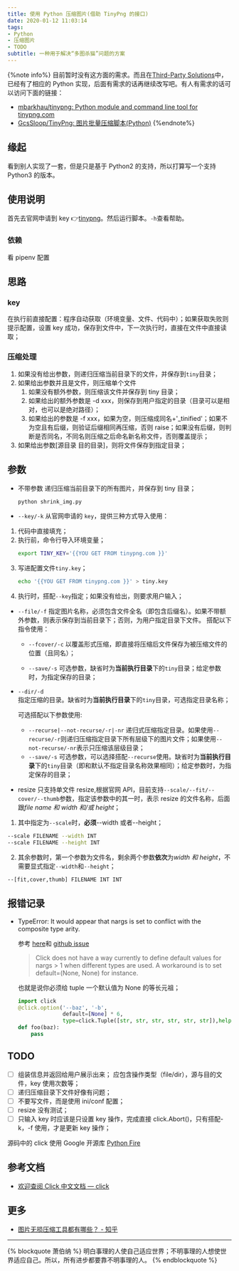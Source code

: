 ```yaml
---
title: 使用 Python 压缩图片(借助 TinyPng 的接口)
date: 2020-01-12 11:03:14
tags:
- Python
- 压缩图片
- TODO
subtitle: 一种用于解决“多图杀猫”问题的方案
---
```

{%note info%}
目前暂时没有这方面的需求。而且在[Third-Party Solutions](https://tinypng.com/third-party)中，已经有了相应的 Python 实现，后面有需求的话再继续改写吧。有人有需求的话可以访问下面的链接：
- [mbarkhau/tinypng: Python module and command line tool for tinypng.com](https://github.com/mbarkhau/tinypng/)
- [GcsSloop/TinyPng: 图片批量压缩脚本(Python)](https://github.com/GcsSloop/TinyPng)
{%endnote%}

## 缘起
看到别人实现了一套，但是只是基于 Python2 的支持，所以打算写一个支持 Python3 的版本。

## 使用说明
首先去官网申请到 key 👉[tinypng](https://tinypng.com/developers)。然后运行脚本。`-h`查看帮助。

### 依赖
看 pipenv 配置

## 思路

### key
在执行前直接配置：程序自动获取（环境变量、文件、代码中）；如果获取失败则提示配置，设置 key 成功，保存到文件中，下一次执行时，直接在文件中直接读取；

### 压缩处理

1. 如果没有给出参数，则递归压缩当前目录下的文件，并保存到`tiny`目录；
2. 如果给出参数并且是文件，则压缩单个文件
    1. 如果没有额外参数，则压缩该文件并保存到 tiny 目录；
    2. 如果给出的额外参数是 -d xxx，则保存到用户指定的目录（目录可以是相对，也可以是绝对路径）；
    3. 如果给出的参数是 -f  xxx，如果为空，则压缩成同名+'_tinified'；如果不为空且有后缀，则验证后缀相同再压缩，否则 raise；如果没有后缀，则判断是否同名，不同名则压缩之后命名新名称文件，否则覆盖提示；
3. 如果给出参数[源目录 目的目录]，则将文件保存到指定目录；

## 参数
- 不带参数
    递归压缩当前目录下的所有图片，并保存到 tiny 目录；
    ```bash
    python shrink_img.py
    ```
- `--key/-k`
 从官网申请的 `key`，提供三种方式导入使用：
 1. 代码中直接填充；
 2. 执行前，命令行导入环境变量；
     ```bash
     export TINY_KEY='{{YOU GET FROM tinypng.com }}'
     ```
 3. 写进配置文件`tiny.key`；
     ```bash
     echo '{{YOU GET FROM tinypng.com }}' > tiny.key
     ```
 4. 执行时，搭配`--key`指定；如果没有给出，则要求用户输入；
     
- `--file/-f`
    指定图片名称，必须包含文件全名（即包含后缀名）。如果不带额外参数，则表示保存到当前目录下；否则，为用户指定目录下文件。
    搭配以下指令使用：
    - `--fcover/-c`
        以覆盖形式压缩，即直接将压缩后文件保存为被压缩文件的位置（且同名）；
        
    - `--save/-s`
        可选参数，缺省时为**当前执行目录**下的`tiny`目录；给定参数时，为指定保存的目录；
- `--dir/-d`  
    指定压缩的目录。缺省时为**当前执行目录**下的`tiny`目录，可选指定目录名称；
    
    可选搭配以下参数使用:
    - `--recurse|--not-recurse/-r|-nr`
        递归式压缩指定目录。如果使用`--recurse/-r`则递归压缩指定目录下所有层级下的图片文件；如果使用`--not-recurse/-nr`表示只压缩该层级目录；
    - `--save/-s`
        可选参数，可以选择搭配`--recurse`使用。缺省时为**当前执行目录**下的`tiny`目录（即和默认不指定目录名称效果相同）；给定参数时，为指定保存的目录；
         
- resize
只支持单文件 resize,根据官网 API，目前支持`--scale/--fit/--cover/--thumb`参数，指定该参数中的其一时，表示 resize 的文件名称，后面跟*file name 和 width 和/或 height*；
1. 其中指定为`--scale`时，**必须**--width 或者--height；
```bash
--scale FILENAME --width INT
--scale FILENAME --height INT
```
2. 其余参数时，第一个参数为文件名，剩余两个参数**依次**为*width 和 height*，不需要显式指定`--width`和`--height`；
```bash
--[fit,cover,thumb] FILENAME INT INT
```

## 报错记录
- TypeError: It would appear that nargs is set to conflict with the composite type arity.

    参考 [here](https://stackoverflow.com/questions/40794429/typeerror-it-would-appear-that-nargs-is-set-to-conflict-with-the-composite-type)和 [github issue](https://github.com/pallets/click/issues/472)  
    > Click does not have a way currently to define default values for nargs > 1 when different types are used. A workaround is to set default=(None, None) for instance.
    
    也就是说你必须给 tuple 一个默认值为 None 的等长元祖；
    ```python
    import click
    @click.option('--baz', '-b',
                  default=[None] * 6,
                  type=click.Tuple([str, str, str, str, str, str]),help='bar')
    def foo(baz):
        pass
    ```

## TODO
- [ ] 组装信息并返回给用户展示出来；
    应包含操作类型（file/dir），源与目的文件，key 使用次数等；
- [ ] 递归压缩目录下文件好像有问题；
- [ ] 不要写文件，而是使用 ini/conf 配置；
- [ ] resize 没有测试；
- [ ] 只输入 key 时应该是只设置 key 操作，完成直接 click.Abort()，只有搭配-k，-f 使用，才是更新 key 操作；

源码中的 click 使用 Google 开源库 [Python Fire](https://github.com/google/python-fire)

## 参考文档
- [欢迎查阅 Click 中文文档 — click](https://click-docs-zh-cn.readthedocs.io/zh/latest/)

## 更多

- [图片无损压缩工具都有哪些？ - 知乎](https://www.zhihu.com/question/19779256)
---
{% blockquote 萧伯纳 %}
明白事理的人使自己适应世界；不明事理的人想使世界适应自己。所以，所有进步都要靠不明事理的人。
{% endblockquote %}